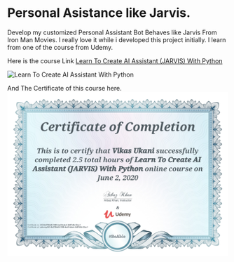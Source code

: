 
# Personal Asistance like Jarvis.

Develop my customized Personal Assistant Bot Behaves like Jarvis From Iron Man Movies. I really love it while i developed this project initially. I learn from one of the course from Udemy.

Here is the course Link [Learn To Create AI Assistant (JARVIS) With Python](https://www.udemy.com/course/learn-to-create-ai-assistant-jarvis-with-python/)

<img src="https://content.instructables.com/ORIG/FU7/GXYP/I8ZQZHRU/FU7GXYPI8ZQZHRU.png?auto=webp&frame=1&width=1024&fit=bounds&md=eff7f119401e362edfb8ebcf4b58b8c6" width="100%"  height="500px"  alt="Learn To Create AI Assistant With Python" />


And The Certificate of this course here.
 ![Learn To Create AI Assistant (JARVIS) With Python](Learn-To-Create-AI-Assistant-JARVIS-With-Python.jpg)
